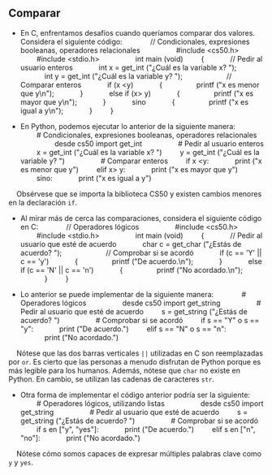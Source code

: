 Comparar
--------

* En C, enfrentamos desafíos cuando queríamos comparar dos valores. Considera el siguiente código:
    
        // Condicionales, expresiones booleanas, operadores relacionales
        
        #include <cs50.h>
        #include <stdio.h>
        
        int main (void)
        {
            // Pedir al usuario enteros
            int x = get_int ("¿Cuál es la variable x? ");
            int y = get_int ("¿Cuál es la variable y? ");
        
            // Comparar enteros
            if (x <y)
            {
                printf ("x es menor que y\n");
            }
            else if (x> y)
            {
                printf ("x es mayor que y\n");
            }
            sino
            {
                printf ("x es igual a y\n");
            }
        }
        
    
* En Python, podemos ejecutar lo anterior de la siguiente manera:
    
        # Condicionales, expresiones booleanas, operadores relacionales
        
        desde cs50 import get_int
        
        # Pedir al usuario enteros
        x = get_int ("¿Cuál es la variable x? ")
        y = get_int ("¿Cuál es la variable y? ")
        
        # Comparar enteros
        if x <y:
            print ("x es menor que y")
        elif x> y:
            print ("x es mayor que y")
        sino:
            print ("x es igual a y")
        
    
    Obsérvese que se importa la biblioteca CS50 y existen cambios menores en la declaración `if`.

* Al mirar más de cerca las comparaciones, considera el siguiente código en C:
    
        // Operadores lógicos
        
        #include <cs50.h>
        #include <stdio.h>
        
        int main (void)
        {
            // Pedir al usuario que esté de acuerdo
            char c = get_char ("¿Estás de acuerdo? ");
        
            // Comprobar si se acordó
            if (c == 'Y' || c == 'y')
            {
                printf ("De acuerdo.\n");
            }
            else if (c == 'N' || c == 'n')
            {
                printf ("No acordado.\n");
            }
        }
        
    
* Lo anterior se puede implementar de la siguiente manera:
    
        # Operadores lógicos
        
        desde cs50 import get_string
        
        # Pedir al usuario que esté de acuerdo
        s = get_string ("¿Estás de acuerdo? ")
        
        # Comprobar si se acordó
        if s == "Y" o s == "y":
            print ("De acuerdo.")
        elif s == "N" o s == "n":
            print ("No acordado.")
        
    
    Nótese que las dos barras verticales `||` utilizadas en C son reemplazadas por `or`. Es cierto que las personas a menudo disfrutan de Python porque es más legible para los humanos. Además, nótese que `char` no existe en Python. En cambio, se utilizan las cadenas de caracteres `str`.

* Otra forma de implementar el código anterior podría ser la siguiente:
    
        # Operadores lógicos, utilizando listas
        
        desde cs50 import get_string
        
        # Pedir al usuario que esté de acuerdo
        s = get_string ("¿Estás de acuerdo? ")
        
        # Comprobar si se acordó
        if s en ["y", "yes"]:
            print ("De acuerdo.")
        elif s en ["n", "no"]:
            print ("No acordado.")
        
    
    Nótese cómo somos capaces de expresar múltiples palabras clave como `y` y `yes`.